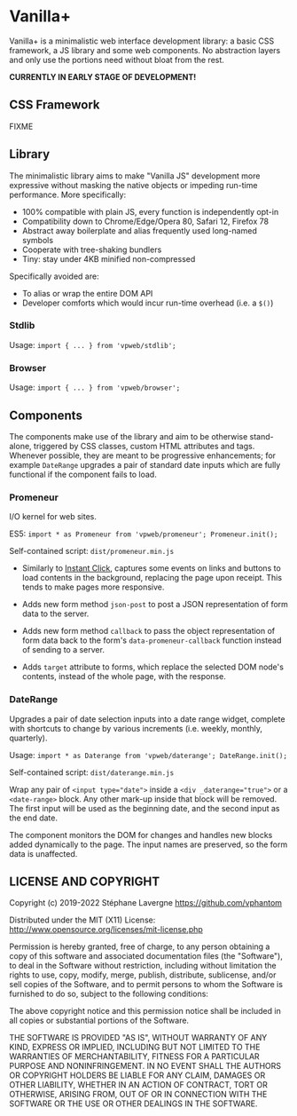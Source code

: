 # Vanilla+

<!--
[![license](https://img.shields.io/github/license/vphantom/vpweb.svg?style=plastic)]()
[![GitHub release](https://img.shields.io/github/release/vphantom/vpweb.svg?style=plastic)]()
-->

Vanilla+ is a minimalistic web interface development library: a basic CSS framework, a JS library and some web components.  No abstraction layers and only use the portions need without bloat from the rest.

**CURRENTLY IN EARLY STAGE OF DEVELOPMENT!**

## CSS Framework

FIXME

## Library

The minimalistic library aims to make "Vanilla JS" development more expressive without masking the native objects or impeding run-time performance.  More specifically:

- 100% compatible with plain JS, every function is independently opt-in
- Compatibility down to Chrome/Edge/Opera 80, Safari 12, Firefox 78
- Abstract away boilerplate and alias frequently used long-named symbols
- Cooperate with tree-shaking bundlers
- Tiny: stay under 4KB minified non-compressed

Specifically avoided are:

- To alias or wrap the entire DOM API
- Developer comforts which would incur run-time overhead (i.e. a `$()`)

### Stdlib

Usage: `import { ... } from 'vpweb/stdlib';`

### Browser

Usage: `import { ... } from 'vpweb/browser';`

## Components

The components make use of the library and aim to be otherwise stand-alone, triggered by CSS classes, custom HTML attributes and tags.  Whenever possible, they are meant to be progressive enhancements; for example `DateRange` upgrades a pair of standard date inputs which are fully functional if the component fails to load.

### Promeneur

I/O kernel for web sites.

ES5: `import * as Promeneur from 'vpweb/promeneur'; Promeneur.init();`

Self-contained script: `dist/promeneur.min.js`

* Similarly to [Instant Click](http://instantclick.io/), captures some events on links and buttons to load contents in the background, replacing the page upon receipt.  This tends to make pages more responsive.

* Adds new form method `json-post` to post a JSON representation of form data to the server.

* Adds new form method `callback` to pass the object representation of form data back to the form's `data-promeneur-callback` function instead of sending to a server.

* Adds `target` attribute to forms, which replace the selected DOM node's contents, instead of the whole page, with the response.

### DateRange

Upgrades a pair of date selection inputs into a date range widget, complete with shortcuts to change by various increments (i.e. weekly, monthly, quarterly).

Usage: `import * as Daterange from 'vpweb/daterange'; DateRange.init();`

Self-contained script: `dist/daterange.min.js`

Wrap any pair of `<input type="date">` inside a `<div _daterange="true">` or a `<date-range>` block.  Any other mark-up inside that block will be removed.  The first input will be used as the beginning date, and the second input as the end date.

The component monitors the DOM for changes and handles new blocks added dynamically to the page.  The input names are preserved, so the form data is unaffected.

## LICENSE AND COPYRIGHT

Copyright (c) 2019-2022 Stéphane Lavergne <https://github.com/vphantom>

Distributed under the MIT (X11) License:
http://www.opensource.org/licenses/mit-license.php

Permission is hereby granted, free of charge, to any person obtaining a copy of this software and associated documentation files (the "Software"), to deal in the Software without restriction, including without limitation the rights to use, copy, modify, merge, publish, distribute, sublicense, and/or sell copies of the Software, and to permit persons to whom the Software is furnished to do so, subject to the following conditions:

The above copyright notice and this permission notice shall be included in all copies or substantial portions of the Software.

THE SOFTWARE IS PROVIDED "AS IS", WITHOUT WARRANTY OF ANY KIND, EXPRESS OR IMPLIED, INCLUDING BUT NOT LIMITED TO THE WARRANTIES OF MERCHANTABILITY, FITNESS FOR A PARTICULAR PURPOSE AND NONINFRINGEMENT. IN NO EVENT SHALL THE AUTHORS OR COPYRIGHT HOLDERS BE LIABLE FOR ANY CLAIM, DAMAGES OR OTHER LIABILITY, WHETHER IN AN ACTION OF CONTRACT, TORT OR OTHERWISE, ARISING FROM, OUT OF OR IN CONNECTION WITH THE SOFTWARE OR THE USE OR OTHER DEALINGS IN THE SOFTWARE.

